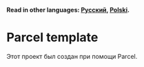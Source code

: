 **Read in other languages: [Русский](README.md), [Polski](README.pl.md).**

# Parcel template

Этот проект был создан при помощи Parcel. 